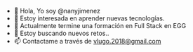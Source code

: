 - 👋 Hola, Yo soy @nanyjimenez
- 👀 Estoy interesada en aprender nuevas tecnologías.
- 🌱 Actualmente termine una formación en Full Stack en EGG
- 💞️ Estoy buscando nuevos retos..
- 📫 Contactame a través de vlugo.2018@gmail.com

<!---
nanyjimenez/nanyjimenez is a ✨ special ✨ repository because its `README.md` (this file) appears on your GitHub profile.
You can click the Preview link to take a look at your changes.
--->
